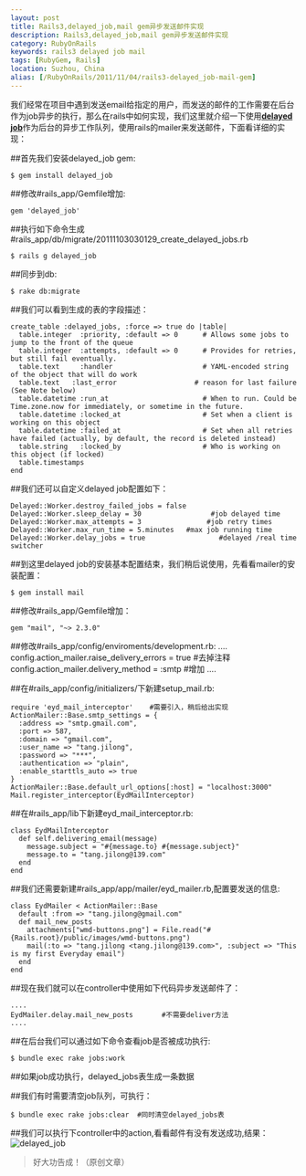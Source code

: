 ```yaml
---
layout: post
title: Rails3,delayed_job,mail gem异步发送邮件实现
description: Rails3,delayed_job,mail gem异步发送邮件实现
category: RubyOnRails
keywords: rails3 delayed job mail
tags: [RubyGem, Rails]
location: Suzhou, China
alias: [/RubyOnRails/2011/11/04/rails3-delayed_job-mail-gem]
---
```

我们经常在项目中遇到发送email给指定的用户，而发送的邮件的工作需要在后台作为job异步的执行，那么在rails中如何实现，我们这里就介绍一下使用[**delayed job**](https://github.com/norman/friendly_id)作为后台的异步工作队列，使用rails的mailer来发送邮件，下面看详细的实现：

##首先我们安装delayed_job gem:

	$ gem install delayed_job

##修改#rails_app/Gemfile增加:

	gem 'delayed_job'

##执行如下命令生成#rails_app/db/migrate/20111103030129_create_delayed_jobs.rb

	$ rails g delayed_job

##同步到db:

	$ rake db:migrate

##我们可以看到生成的表的字段描述：

	create_table :delayed_jobs, :force => true do |table|
	  table.integer  :priority, :default => 0      # Allows some jobs to jump to the front of the queue
	  table.integer  :attempts, :default => 0      # Provides for retries, but still fail eventually.
	  table.text     :handler                      # YAML-encoded string of the object that will do work
	  table.text   :last_error                   # reason for last failure (See Note below)
	  table.datetime :run_at                       # When to run. Could be Time.zone.now for immediately, or sometime in the future.
	  table.datetime :locked_at                    # Set when a client is working on this object
	  table.datetime :failed_at                    # Set when all retries have failed (actually, by default, the record is deleted instead)
	  table.string   :locked_by                    # Who is working on this object (if locked)
	  table.timestamps
	end

##我们还可以自定义delayed job配置如下：

	Delayed::Worker.destroy_failed_jobs = false     
	Delayed::Worker.sleep_delay = 30                 #job delayed time
	Delayed::Worker.max_attempts = 3                #job retry times
	Delayed::Worker.max_run_time = 5.minutes   #max job running time
	Delayed::Worker.delay_jobs = true                  #delayed /real time switcher

##到这里delayed job的安装基本配置结束，我们稍后说使用，先看看mailer的安装配置：

	$ gem install mail

##修改#rails_app/Gemfile增加：

	gem "mail", "~> 2.3.0"

##修改#rails_app/config/enviroments/development.rb:
	....
	  config.action_mailer.raise_delivery_errors = true  #去掉注释
	  config.action_mailer.delivery_method = :smtp     #增加
	....

##在#rails_app/config/initializers/下新建setup_mail.rb:

	require 'eyd_mail_interceptor'    #需要引入，稍后给出实现
	ActionMailer::Base.smtp_settings = {
	  :address => "smtp.gmail.com",
	  :port => 587,
	  :domain => "gmail.com",
	  :user_name => "tang.jilong",
	  :password => "***",
	  :authentication => "plain",
	  :enable_starttls_auto => true
	}
	ActionMailer::Base.default_url_options[:host] = "localhost:3000"
	Mail.register_interceptor(EydMailInterceptor)

##在#rails_app/lib下新建eyd_mail_interceptor.rb:

	class EydMailInterceptor
	  def self.delivering_email(message)
		message.subject = "#{message.to} #{message.subject}"
		message.to = "tang.jilong@139.com"
	  end
	end

##我们还需要新建#rails_app/app/mailer/eyd_mailer.rb,配置要发送的信息:

	class EydMailer < ActionMailer::Base
	  default :from => "tang.jilong@gmail.com"
	  def mail_new_posts
		attachments["wmd-buttons.png"] = File.read("#{Rails.root}/public/images/wmd-buttons.png")
		mail(:to => "tang.jilong <tang.jilong@139.com>", :subject => "This is my first Everyday email")
	  end
	end

##现在我们就可以在controller中使用如下代码异步发送邮件了：

	....
	EydMailer.delay.mail_new_posts       #不需要deliver方法
	....

##在后台我们可以通过如下命令查看job是否被成功执行:

	$ bundle exec rake jobs:work

##如果job成功执行，delayed_jobs表生成一条数据

##我们有时需要清空job队列，可执行：

	$ bundle exec rake jobs:clear  #同时清空delayed_jobs表

##我们可以执行下controller中的action,看看邮件有没有发送成功,结果：
![delayed_job](http://cms.everyday-cn.com/system/pictures/972/large_everyday_139.png?1320368578)

> 好大功告成！（原创文章）
